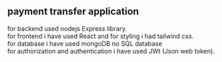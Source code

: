 ## payment transfer application
for backend used nodejs Express library.<br>
for frontend i have used React and for styling i had tailwind css.<br>
for database i have used mongoDB no SQL database<br>
for authorization and authentication i have used JWt (Json web token).<br>
